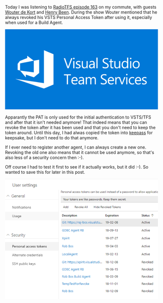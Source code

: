 Today I was listening to [RadioTFS episode 163](http://www.radiotfs.com/Show/163/DevOpsDevOpswithWouterdeKortandHenryBeen) on my commute, with guests [Wouter de Kort](https://twitter.com/wouterdekort) and [Henry Been](https://twitter.com/henry_been/). During the show Wouter mentioned that he always revoked his VSTS Personal Access Token after using it, especially when used for a Build Agent. 

![](/images/2018_08_03_VSTS.png)

Apparantly the PAT is only used for the initial authentication to VSTS/TFS and after that it isn't needed anymore! That indeed means that you can revoke the token after it has been used and that you don't need to keep the token around. Until this day, I had alwas copied the token into [keepass](https://keepass.info/) for keepsake, but I don't need to do that anymore. 

If I ever need to register another agent, I can always create a new one. Revoking the old one also means that it cannot be used anymore, so that's also less of a security concern then :-).

Off course I had to test it first to see if it actually works, but it did :-). So wanted to save this for later in this post.  
 
![](/images/2018_08_03_PAT.png)